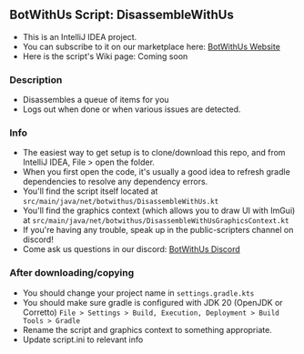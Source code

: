 ## BotWithUs Script: DisassembleWithUs
- This is an IntelliJ IDEA project.
- You can subscribe to it on our marketplace here: [BotWithUs Website](https://botwithus.net/sdn)
- Here is the script's Wiki page: Coming soon

### Description
- Disassembles a queue of items for you
- Logs out when done or when various issues are detected.

### Info
- The easiest way to get setup is to clone/download this repo, and from IntelliJ IDEA, File > open the folder.
- When you first open the code, it's usually a good idea to refresh gradle dependencies to resolve any dependency errors.
- You'll find the script itself located at ``src/main/java/net/botwithus/DisassembleWithUs.kt``
- You'll find the graphics context (which allows you to draw UI with ImGui) at ``src/main/java/net/botwithus/DisassembleWithUsGraphicsContext.kt``
- If you're having any trouble, speak up in the public-scripters channel on discord!
- Come ask us questions in our discord: [BotWithUs Discord](https://discord.gg/botwithus)

### After downloading/copying
- You should change your project name in ``settings.gradle.kts``
- You should make sure gradle is configured with JDK 20 (OpenJDK or Corretto) ``File > Settings > Build, Execution, Deployment > Build Tools > Gradle``
- Rename the script and graphics context to something appropriate.
- Update script.ini to relevant info